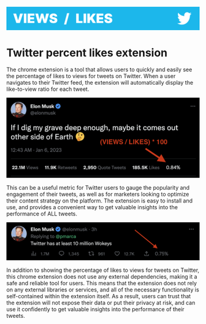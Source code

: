 ![Logo](/img/wide-logo.png)


# Twitter percent likes extension

The chrome extension is a tool that allows users to quickly and easily see the percentage of likes to views for tweets on Twitter. When a user navigates to their Twitter feed, the extension will automatically display the like-to-view ratio for each tweet.

![Screenshot](/img/screenshot-musk.png)

This can be a useful metric for Twitter users to gauge the popularity and engagement of their tweets, as well as for marketers looking to optimize their content strategy on the platform. The extension is easy to install and use, and provides a convenient way to get valuable insights into the performance of ALL tweets.

![Screenshot](/img/screenshot-musk-small.png)

In addition to showing the percentage of likes to views for tweets on Twitter, this chrome extension does not use any external dependencies, making it a safe and reliable tool for users. This means that the extension does not rely on any external libraries or services, and all of the necessary functionality is self-contained within the extension itself. As a result, users can trust that the extension will not expose their data or put their privacy at risk, and can use it confidently to get valuable insights into the performance of their tweets.

